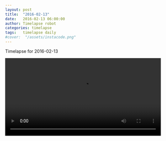 ```yaml
---
layout: post
title:  "2016-02-13"
date:   2016-02-13 06:00:00
author: Timelapse robot
categories: timelapse
tags:	timelapse daily
#cover:  "/assets/instacode.png"
---
```

Timelapse for 2016-02-13

<video width="100%" controls="true">
  <source src="https://rest.s3for.me/bridgeinice/2016-02-13.webm" type="video/webm">
  <source src="https://rest.s3for.me/bridgeinice/2016-02-13.mp4" type="video/mp4">
  Your browser does not support the video tag.
</video>
